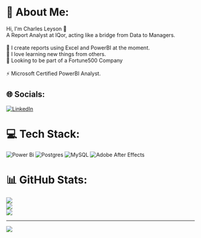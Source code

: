 # 💫 About Me:
Hi, I'm Charles Leyson 👋<br>A Report Analyst at IQor, acting like a bridge from Data to Managers.<br><br>🔭 I create reports using Excel and PowerBI at the moment.<br>👯 I love learning new things from others.<br>💬 Looking to be part of a Fortune500 Company<br><br>⚡ Microsoft Certified PowerBI Analyst.<br>


## 🌐 Socials:
[![LinkedIn](https://img.shields.io/badge/LinkedIn-%230077B5.svg?logo=linkedin&logoColor=white)](https://linkedin.com/in/https://www.linkedin.com/in/charlesleyson/) 

# 💻 Tech Stack:
![Power Bi](https://img.shields.io/badge/power_bi-F2C811?style=for-the-badge&logo=powerbi&logoColor=black) ![Postgres](https://img.shields.io/badge/postgres-%23316192.svg?style=for-the-badge&logo=postgresql&logoColor=white) ![MySQL](https://img.shields.io/badge/mysql-4479A1.svg?style=for-the-badge&logo=mysql&logoColor=white) ![Adobe After Effects](https://img.shields.io/badge/Adobe%20After%20Effects-9999FF.svg?style=for-the-badge&logo=Adobe%20After%20Effects&logoColor=white)
# 📊 GitHub Stats:
![](https://github-readme-stats.vercel.app/api?username=owssss&theme=dark&hide_border=false&include_all_commits=false&count_private=false)<br/>
![](https://github-readme-streak-stats.herokuapp.com/?user=owssss&theme=dark&hide_border=false)<br/>
![](https://github-readme-stats.vercel.app/api/top-langs/?username=owssss&theme=dark&hide_border=false&include_all_commits=false&count_private=false&layout=compact)

---
[![](https://visitcount.itsvg.in/api?id=owssss&icon=0&color=0)](https://visitcount.itsvg.in)

<!-- Proudly created with GPRM ( https://gprm.itsvg.in ) -->
